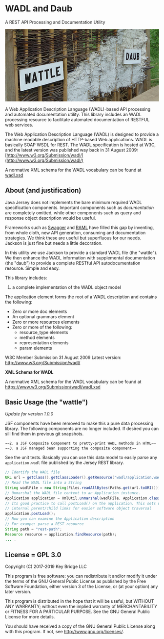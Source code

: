 # WADL and Daub

A REST API Processing and Documentation Utility

![Waddle and Daub](doc/wattle-and-daub.png)

A Web Application Description Language (WADL)-based API processing and automated
documentation utility. This library includes an WADL processing resource to facilitate
automated documentation of RESTFUL web services.

The Web Application Description Language (WADL) is designed to provide a machine
readable description of HTTP-based Web applications. WADL is basically SOAP WSDL for REST.
The WADL specification is hosted at W3C, and the latest version was published
way back in 31 August 2009: [http://www.w3.org/Submission/wadl/](http://www.w3.org/Submission/wadl/)

A normative XML schema for the WADL vocabulary can be found at
[wadl.xsd](https://www.w3.org/Submission/wadl/wadl.xsd)

## About (and justification)

Java Jersey does not implements the bare minimum required WADL specification
components. Important components such as _documentation_ are completely omitted,
while other components such as query and response object description would be
useful.

Frameworks such as [Swagger](http://swagger.io) and [RAML](http://raml.org)
have filled this gap by inventing, from whole cloth, new API generation, consuming
and documentation strategies. We think these are useful but superfluous for our needs.
Jackson is just fine but needs a little decoration.

In this utility we use Jackson to provide a standard WADL file (the "wattle"). We
then enhance the WADL information with supplemental documentation (the "daub")
to provide a complete RESTful API autodocumentation resource. Simple and easy.

This library includes:

1. a complete implementation of the WADL object model


The application element forms the root of a WADL description and contains the following:

  * Zero or more doc elements
  * An optional grammars element
  * Zero or more resources elements
  * Zero or more of the following:
      * resource_type elements
      * method elements
      * representation elements
      * param elements

W3C Member Submission 31 August 2009
Latest version: http://www.w3.org/Submission/wadl/

**XML Schema for WADL**

A normative XML schema for the WADL vocabulary can be found at
https://www.w3.org/Submission/wadl/wadl.xsd

## Basic Usage (the "wattle")

_Update for version 1.0.0_

JSF components have been removed to make this a pure data processing library.
The following components are no longer included. If desired you can sill find them in 
previous git snapshots.

    ~~2. a JSF Composite Component to pretty-print WADL methods in HTML~~  
    ~~3. a JSF managed bean supporting the composite component~~


See the unit tests. Basically you can use this data model to easily
parse any `application.wadl` file published by the Jersey REST library.

```java
// Identify the WADL file
URL url = getClass().getClassLoader().getResource("wadl/application.wadl");
// Read the WADL file into a String 
String wadlFile = new String(Files.readAllBytes(Paths.get(url.toURI())));
// Unmarshal the WADL file content to an Application instance.
Application application = XmlUtil.unmarshal(wadlFile, Application.class);
// Its good practice to call postLoad() on the application. This sets up
// internal parent/child links for easier software object traversal
application.postLoad();
// Now you can examine the Application description
// For exampe: parse a REST resource 
String path = "rest-path";
Resource resource = application.findResource(path);
... .

```


## License = GPL 3.0

Copyright (C) 2017-2019 Key Bridge LLC

This program is free software: you can redistribute it and/or modify
it under the terms of the GNU General Public License as published by
the Free Software Foundation, either version 3 of the License, or
(at your option) any later version.

This program is distributed in the hope that it will be useful,
but WITHOUT ANY WARRANTY; without even the implied warranty of
MERCHANTABILITY or FITNESS FOR A PARTICULAR PURPOSE.  See the
GNU General Public License for more details.

You should have received a copy of the GNU General Public License
along with this program.  If not, see <http://www.gnu.org/licenses/>.

